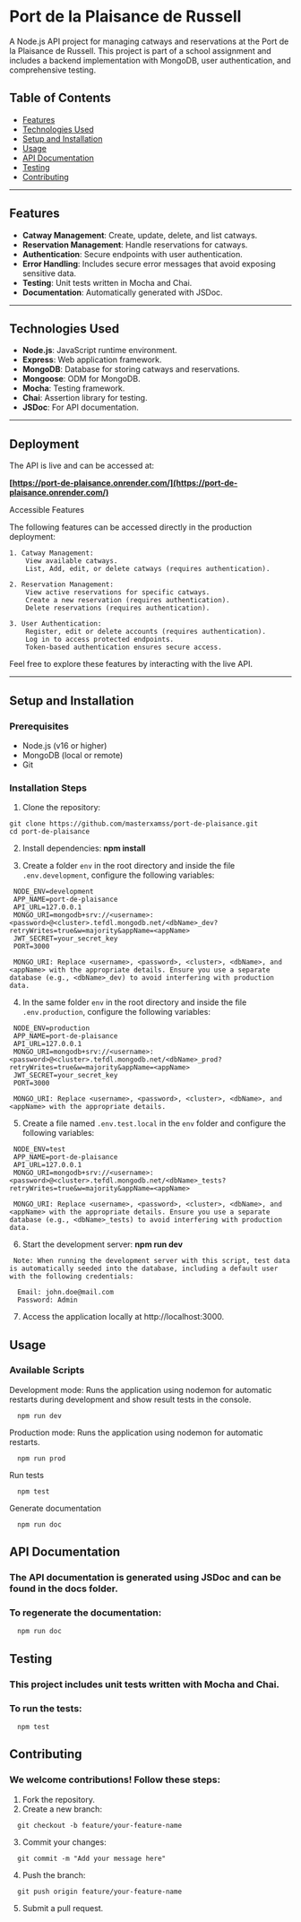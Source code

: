 # Port de la Plaisance de Russell

A Node.js API project for managing catways and reservations at the Port de la Plaisance de Russell. This project is part of a school assignment and includes a backend implementation with MongoDB, user authentication, and comprehensive testing.

## Table of Contents
- [Features](#features)
- [Technologies Used](#technologies-used)
- [Setup and Installation](#setup-and-installation)
- [Usage](#usage)
- [API Documentation](#api-documentation)
- [Testing](#testing)
- [Contributing](#contributing)

---

## Features
- **Catway Management**: Create, update, delete, and list catways.
- **Reservation Management**: Handle reservations for catways.
- **Authentication**: Secure endpoints with user authentication.
- **Error Handling**: Includes secure error messages that avoid exposing sensitive data.
- **Testing**: Unit tests written in Mocha and Chai.
- **Documentation**: Automatically generated with JSDoc.

---

## Technologies Used
- **Node.js**: JavaScript runtime environment.
- **Express**: Web application framework.
- **MongoDB**: Database for storing catways and reservations.
- **Mongoose**: ODM for MongoDB.
- **Mocha**: Testing framework.
- **Chai**: Assertion library for testing.
- **JSDoc**: For API documentation.

---

## Deployment

The API is live and can be accessed at:

**[https://port-de-plaisance.onrender.com/](https://port-de-plaisance.onrender.com/)**

Accessible Features

The following features can be accessed directly in the production deployment:

    1. Catway Management:
        View available catways.
        List, Add, edit, or delete catways (requires authentication).

    2. Reservation Management:
        View active reservations for specific catways.
        Create a new reservation (requires authentication).
        Delete reservations (requires authentication).

    3. User Authentication:
        Register, edit or delete accounts (requires authentication).
        Log in to access protected endpoints.
        Token-based authentication ensures secure access.

Feel free to explore these features by interacting with the live API.

---

## Setup and Installation

### Prerequisites
- Node.js (v16 or higher)
- MongoDB (local or remote)
- Git

### Installation Steps
1. Clone the repository:
  ```
  git clone https://github.com/masterxamss/port-de-plaisance.git
  cd port-de-plaisance
  ```

2. Install dependencies:
   **npm install**

3. Create a folder `env` in the root directory and inside the file `.env.development`, configure the following variables:
  ```
   NODE_ENV=development
   APP_NAME=port-de-plaisance
   API_URL=127.0.0.1  
   MONGO_URI=mongodb+srv://<username>:<password>@<cluster>.tefdl.mongodb.net/<dbName>_dev?retryWrites=true&w=majority&appName=<appName>
   JWT_SECRET=your_secret_key
   PORT=3000

   MONGO_URI: Replace <username>, <password>, <cluster>, <dbName>, and <appName> with the appropriate details. Ensure you use a separate database (e.g., <dbName>_dev) to avoid interfering with production data.  
  ```

4. In the same folder `env` in the root directory and inside the file `.env.production`, configure the following variables:
  ```
   NODE_ENV=production
   APP_NAME=port-de-plaisance
   API_URL=127.0.0.1  
   MONGO_URI=mongodb+srv://<username>:<password>@<cluster>.tefdl.mongodb.net/<dbName>_prod?retryWrites=true&w=majority&appName=<appName>
   JWT_SECRET=your_secret_key
   PORT=3000

   MONGO_URI: Replace <username>, <password>, <cluster>, <dbName>, and <appName> with the appropriate details.  
  ```

5. Create a file named `.env.test.local` in the `env` folder and configure the following variables:
  ```
   NODE_ENV=test
   APP_NAME=port-de-plaisance
   API_URL=127.0.0.1 
   MONGO_URI=mongodb+srv://<username>:<password>@<cluster>.tefdl.mongodb.net/<dbName>_tests?retryWrites=true&w=majority&appName=<appName>

   MONGO_URI: Replace <username>, <password>, <cluster>, <dbName>, and <appName> with the appropriate details. Ensure you use a separate database (e.g., <dbName>_tests) to avoid interfering with production data.
  ```

6. Start the development server:
   **npm run dev**
  ```
   Note: When running the development server with this script, test data is automatically seeded into the database, including a default user with the following credentials:

    Email: john.doe@mail.com
    Password: Admin
  ``` 

7. Access the application locally at http://localhost:3000.


## Usage

### Available Scripts

Development mode: Runs the application using nodemon for automatic restarts during development and show result tests in the console.
```
  npm run dev
```

Production mode: Runs the application using nodemon for automatic restarts.
```
  npm run prod
```

Run tests
```
  npm test  
```

Generate documentation
```
  npm run doc 
```

## API Documentation

### The API documentation is generated using JSDoc and can be found in the docs folder.

### To regenerate the documentation:
```
  npm run doc 
```

## Testing

### This project includes unit tests written with Mocha and Chai.

### To run the tests:
```
  npm test 
```

## Contributing

### We welcome contributions! Follow these steps:

1. Fork the repository.
2. Create a new branch:
```
  git checkout -b feature/your-feature-name
```

3. Commit your changes:
```
  git commit -m "Add your message here"
```

4. Push the branch:
```
  git push origin feature/your-feature-name
```
5. Submit a pull request.



